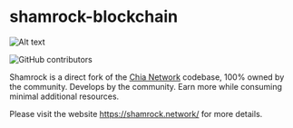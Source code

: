 # shamrock-blockchain

![Alt text](https://shamrock.network/wp-content/uploads/2021/07/logo.png)

![GitHub contributors](https://img.shields.io/github/contributors/Shamrock-Network/shamrock-blockchain?logo=GitHub)

Shamrock is a direct fork of the [Chia Network](https://github.com/Chia-Network/chia-blockchain) codebase, 100% owned by the community. Develops by the community. 
Earn more while consuming minimal additional resources.

Please visit the website https://shamrock.network/ for more details. 
